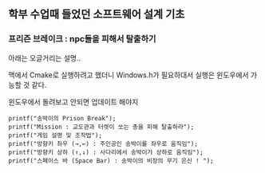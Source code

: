 ## 학부 수업때 들었던 소프트웨어 설계 기초

### 프리즌 브레이크 : npc들을 피해서 탈출하기

아래는 오글거리는 설명..

맥에서 Cmake로 실행하려고 했더니 Windows.h가 필요하대서 실행은 윈도우에서 가능할 것 같다.

윈도우에서 돌려보고 안되면 업데이트 해야지


```
printf("송박이의 Prison Break");
printf("Mission : 교도관과 터렛이 쏘는 총을 피해 탈출하라");
printf("게임 설명 및 조작법");
printf("방향키 좌우 (→,←) : 주인공인 송박이를 좌우로 움직임");
printf("방향키 상하 (↑,↓) : 사다리에서 송박이가 상하로 움직임");
printf("스페이스 바 (Space Bar) : 송박이의 비장의 무기 은신 ! ");

 ```
